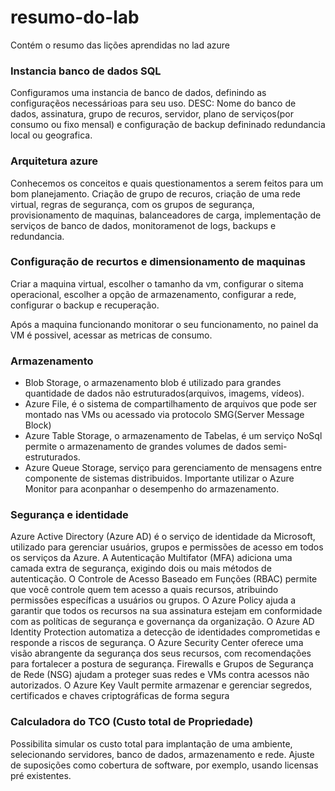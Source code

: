 # resumo-do-lab
Contém o resumo das lições aprendidas no lad azure

### Instancia banco de dados SQL
Configuramos uma instancia de banco de dados,
definindo as configuraçẽos necessárioas para seu uso.
DESC: Nome do banco de dados, assinatura, grupo de recuros, servidor,
plano de serviços(por consumo ou fixo mensal) e configuração de backup
defininado redundancia local ou geografica.

### Arquitetura azure
Conhecemos os conceitos e quais questionamentos a serem feitos para um bom planejamento.
Criação de grupo de recuros, criação de uma rede virtual, regras de segurança, com os grupos
de segurança, provisionamento de maquinas, balanceadores de carga, implementação de serviços
de banco de dados, monitoramenot de logs, backups e redundancia.

### Configuração de recurtos e dimensionamento de maquinas
Criar a maquina virtual, escolher o tamanho da vm, configurar o sitema operacional,
escolher a opção de armazenamento, configurar a rede, configurar o backup e recuperação.

Após a maquina funcionando monitorar o seu funcionamento, no painel da VM é possivel,
acessar as metricas de consumo.

### Armazenamento
- Blob Storage, o armazenamento blob é utilizado para grandes quantidade de dados não estruturados(arquivos, imagems, vídeos).
- Azure File,  é o sistema de compartilhamento de arquivos que pode ser montado nas VMs ou acessado
via protocolo SMG(Server Message Block)
- Azure Table Storage, o armazenamento de Tabelas, é um serviço NoSql permite o armazenamento de grandes volumes de dados semi-estruturados.
- Azure Queue Storage, serviço para gerenciamento de mensagens entre componente de sistemas distribuidos.
Importante utilizar o Azure Monitor para aconpanhar o desempenho do armazenamento.

### Segurança e identidade
Azure Active Directory (Azure AD) é o serviço de identidade da Microsoft, utilizado para gerenciar usuários, grupos e permissões de acesso em todos os serviços da Azure.
A Autenticação Multifator (MFA) adiciona uma camada extra de segurança, exigindo dois ou mais métodos de autenticação.
O Controle de Acesso Baseado em Funções (RBAC) permite que você controle quem tem acesso a quais recursos, atribuindo permissões específicas a usuários ou grupos.
O Azure Policy ajuda a garantir que todos os recursos na sua assinatura estejam em conformidade com as políticas de segurança e governança da organização.
O Azure AD Identity Protection automatiza a detecção de identidades comprometidas e responde a riscos de segurança.
O Azure Security Center oferece uma visão abrangente da segurança dos seus recursos, com recomendações para fortalecer a postura de segurança.
Firewalls e Grupos de Segurança de Rede (NSG) ajudam a proteger suas redes e VMs contra acessos não autorizados.
O Azure Key Vault permite armazenar e gerenciar segredos, certificados e chaves criptográficas de forma segura

### Calculadora do TCO (Custo total de Propriedade)
Possibilita simular os custo total para implantação de uma ambiente,
selecionando servidores, banco de dados, armazenamento e rede.
Ajuste de suposições como cobertura de software, por exemplo, usando licensas pré existentes.
